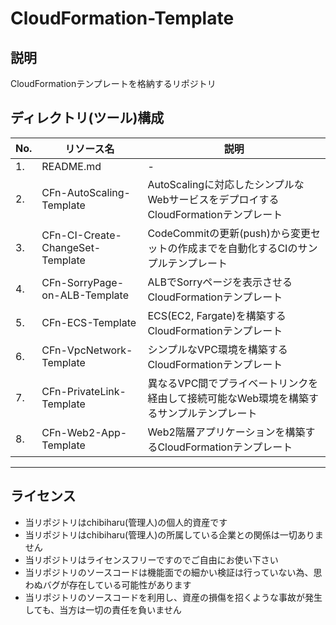 # CloudFormation-Template
## 説明
CloudFormationテンプレートを格納するリポジトリ

## ディレクトリ(ツール)構成
No.|リソース名|説明
--|--|--
1.|README.md|-
2.|CFn-AutoScaling-Template|AutoScalingに対応したシンプルなWebサービスをデプロイするCloudFormationテンプレート
3.|CFn-CI-Create-ChangeSet-Template|CodeCommitの更新(push)から変更セットの作成までを自動化するCIのサンプルテンプレート
4.|CFn-SorryPage-on-ALB-Template|ALBでSorryページを表示させるCloudFormationテンプレート
5.|CFn-ECS-Template|ECS(EC2, Fargate)を構築するCloudFormationテンプレート
6.|CFn-VpcNetwork-Template|シンプルなVPC環境を構築するCloudFormationテンプレート
7.|CFn-PrivateLink-Template|異なるVPC間でプライベートリンクを経由して接続可能なWeb環境を構築するサンプルテンプレート
8.|CFn-Web2-App-Template|Web2階層アプリケーションを構築するCloudFormationテンプレート

***
## ライセンス
- 当リポジトリはchibiharu(管理人)の個人的資産です
- 当リポジトリはchibiharu(管理人)の所属している企業との関係は一切ありません
- 当リポジトリはライセンスフリーですのでご自由にお使い下さい
- 当リポジトリのソースコードは機能面での細かい検証は行っていない為、思わぬバグが存在している可能性があります
- 当リポジトリのソースコードを利用し、資産の損傷を招くような事故が発生しても、当方は一切の責任を負いません

